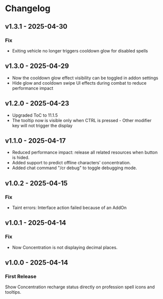 # Changelog

## v1.3.1 - 2025-04-30

### Fix

- Exiting vehicle no longer triggers cooldown glow for disabled spells

## v1.3.0 - 2025-04-29

- Now the cooldown glow effect visibility can be toggled in addon settings
- Hide glow and cooldown swipe UI effects during combat to reduce performance impact

## v1.2.0 - 2025-04-23

- Upgraded ToC to 11.1.5
- The tooltip now is visible only when CTRL is pressed - Other modifier key will not trigger the display

## v1.1.0 - 2025-04-17

- Reduced performance impact: release all related resources when button is hided.
- Added support to predict offline characters' concentration.
- Added chat command "/cr debug" to toggle debugging mode.

## v1.0.2 - 2025-04-15

### Fix

- Taint errors: Interface action failed because of an AddOn

## v1.0.1 - 2025-04-14

### Fix

- Now Concentration is not displaying decimal places.

## v1.0.0 - 2025-04-14

### First Release

Show Concentration recharge status directly on profession spell icons and tooltips.
